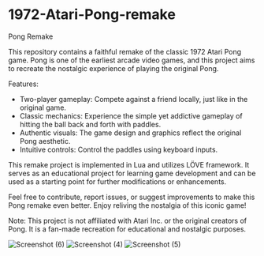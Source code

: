 # 1972-Atari-Pong-remake

Pong Remake

This repository contains a faithful remake of the classic 1972 Atari Pong game. Pong is one of the earliest arcade video games, and this project aims to recreate the nostalgic experience of playing the original Pong.

Features:
- Two-player gameplay: Compete against a friend locally, just like in the original game.
- Classic mechanics: Experience the simple yet addictive gameplay of hitting the ball back and forth with paddles.
- Authentic visuals: The game design and graphics reflect the original Pong aesthetic.
- Intuitive controls: Control the paddles using keyboard inputs.

This remake project is implemented in Lua and utilizes LÖVE framework. It serves as an educational project for learning game development and can be used as a starting point for further modifications or enhancements.

Feel free to contribute, report issues, or suggest improvements to make this Pong remake even better. Enjoy reliving the nostalgia of this iconic game!

Note: This project is not affiliated with Atari Inc. or the original creators of Pong. It is a fan-made recreation for educational and nostalgic purposes.

![Screenshot (6)](https://github.com/amaan-fps/1972-Atari-Pong-remake/assets/87180951/fc105eca-b6bb-4746-8364-66ffea6baa92)
![Screenshot (4)](https://github.com/amaan-fps/1972-Atari-Pong-remake/assets/87180951/a06b573c-1493-40e6-888c-62e1b9402a5d)
![Screenshot (5)](https://github.com/amaan-fps/1972-Atari-Pong-remake/assets/87180951/5e62e681-872f-4cf7-a67a-834f04941ea7)
